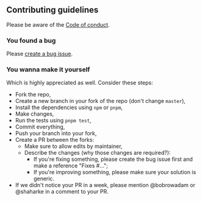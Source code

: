 ## Contributing guidelines

Please be aware of the [Code of conduct](CODE_OF_CONDUCT.md).

### You found a bug

Please [create a bug issue](https://github.com/bobrowadam/zod-express-lite/issues/new/choose).

### You wanna make it yourself

Which is highly appreciated as well. Consider these steps:

- Fork the repo,
- Create a new branch in your fork of the repo (don't change `master`),
- Install the dependencies using `npm` or `pnpm`,
- Make changes,
- Run the tests using `pnpm test`,
- Commit everything,
- Push your branch into your fork,
- Create a PR between the forks:
  - Make sure to allow edits by maintainer,
  - Describe the changes (why those changes are required?):
    - If you're fixing something, please create the bug issue first and make a reference "Fixes #...";
    - If you're improving something, please make sure your solution is generic.
- If we didn't notice your PR in a week, please mention @bobrowadam or @shaharke in a comment to your PR.
